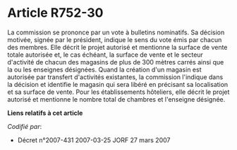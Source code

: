 # Article R752-30

La commission se prononce par un vote à bulletins nominatifs. Sa décision motivée, signée par le président, indique le sens
du vote émis par chacun des membres. Elle décrit le projet autorisé et mentionne la surface de vente totale autorisée et, le
cas échéant, la surface de vente et le secteur d'activité de chacun des magasins de plus de 300 mètres carrés ainsi que la ou
les enseignes désignées. Quand la création d'un magasin est autorisée par transfert d'activités existantes, la commission
l'indique dans la décision et identifie le magasin qui sera libéré en précisant sa localisation et sa surface de vente. Pour
les établissements hôteliers, elle décrit le projet autorisé et mentionne le nombre total de chambres et l'enseigne désignée.

**Liens relatifs à cet article**

_Codifié par_:

  - Décret n°2007-431 2007-03-25 JORF 27 mars 2007
